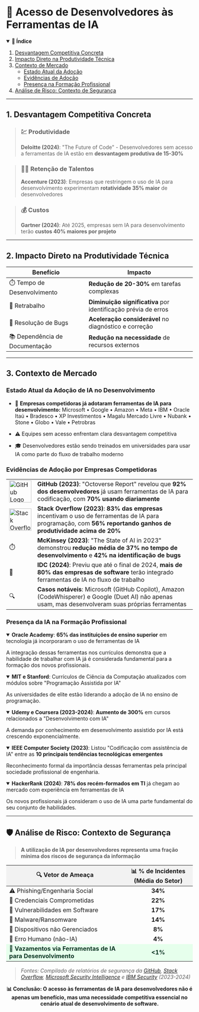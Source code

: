 # 🚀 Acesso de Desenvolvedores às Ferramentas de IA

<!-- Índice -->
<details open>
  <summary><b>📑 Índice</b></summary>
  <ol>
    <li><a href="#1-desvantagem-competitiva-concreta">Desvantagem Competitiva Concreta</a></li>
    <li><a href="#2-impacto-direto-na-produtividade-técnica">Impacto Direto na Produtividade Técnica</a></li>
    <li><a href="#3-contexto-de-mercado">Contexto de Mercado</a>
      <ul>
        <li><a href="#estado-atual-da-adoção-de-ia-no-desenvolvimento">Estado Atual da Adoção</a></li>
        <li><a href="#evidências-de-adoção-por-empresas-competidoras">Evidências de Adoção</a></li>
        <li><a href="#presença-da-ia-na-formação-profissional">Presença na Formação Profissional</a></li>
      </ul>
    </li>
    <li><a href="#️-análise-de-risco-contexto-de-segurança">Análise de Risco: Contexto de Segurança</a></li>
  </ol>
</details>

---

## 1. Desvantagem Competitiva Concreta

> ### 💹 Produtividade
> **Deloitte (2024)**: "The Future of Code" - Desenvolvedores sem acesso a ferramentas de IA estão em **desvantagem produtiva de 15-30%**

> ### 👨‍💻 Retenção de Talentos
> **Accenture (2023)**: Empresas que restringem o uso de IA para desenvolvimento experimentam **rotatividade 35% maior** de desenvolvedores

> ### 💰 Custos
> **Gartner (2024)**: Até 2025, empresas sem IA para desenvolvimento terão **custos 40% maiores por projeto**

---

## 2. Impacto Direto na Produtividade Técnica

| Benefício | Impacto |
|-----------|---------|
| ⏱️ Tempo de Desenvolvimento | **Redução de 20-30%** em tarefas complexas |
| 🔄 Retrabalho | **Diminuição significativa** por identificação prévia de erros |
| 🐛 Resolução de Bugs | **Aceleração considerável** no diagnóstico e correção |
| 📚 Dependência de Documentação | **Redução na necessidade** de recursos externos |

---

## 3. Contexto de Mercado

### Estado Atual da Adoção de IA no Desenvolvimento

* 🏢 **Empresas competidoras já adotaram ferramentas de IA para desenvolvimento:**
Microsoft  •  Google  •  Amazon  •  Meta  •  IBM  •  Oracle
Itaú  •  Bradesco  •  XP Investimentos  •  Magalu
Mercado Livre  •  Nubank  •  Stone  •  Globo  •  Vale  •  Petrobras

* ⚠️ Equipes sem acesso enfrentam clara desvantagem competitiva
* 🎓 Desenvolvedores estão sendo treinados em universidades para usar IA como parte do fluxo de trabalho moderno

### Evidências de Adoção por Empresas Competidoras

<table>
<tr>
  <td width="15%"><img src="https://github.githubassets.com/images/modules/logos_page/GitHub-Mark.png" width="60" height="60" alt="GitHub Logo"></td>
  <td><b>GitHub (2023)</b>: "Octoverse Report" revelou que <b>92% dos desenvolvedores</b> já usam ferramentas de IA para codificação, com <b>70% usando diariamente</b></td>
</tr>
<tr>
  <td><img src="https://cdn.sstatic.net/Sites/stackoverflow/Img/apple-touch-icon.png" width="60" height="60" alt="Stack Overflow Logo"></td>
  <td><b>Stack Overflow (2023)</b>: <b>83% das empresas</b> incentivam o uso de ferramentas de IA para programação, com <b>56% reportando ganhos de produtividade acima de 20%</b></td>
</tr>
<tr>
  <td>⏱️</td>
  <td><b>McKinsey (2023)</b>: "The State of AI in 2023" demonstrou <b>redução média de 37% no tempo de desenvolvimento</b> e <b>42% na identificação de bugs</b></td>
</tr>
<tr>
  <td>🔮</td>
  <td><b>IDC (2024)</b>: Previu que até o final de 2024, <b>mais de 80% das empresas de software</b> terão integrado ferramentas de IA no fluxo de trabalho</td>
</tr>
<tr>
  <td>🔍</td>
  <td><b>Casos notáveis</b>: Microsoft (GitHub Copilot), Amazon (CodeWhisperer) e Google (Duet AI) não apenas usam, mas desenvolveram suas próprias ferramentas</td>
</tr>
</table>

### Presença da IA na Formação Profissional

<details open>
<summary><b>Oracle Academy</b>: <b>65% das instituições de ensino superior</b> em tecnologia já incorporaram o uso de ferramentas de IA</summary>
<p>A integração dessas ferramentas nos currículos demonstra que a habilidade de trabalhar com IA já é considerada fundamental para a formação dos novos profissionais.</p>
</details>

<details open>
<summary><b>MIT e Stanford</b>: Currículos de Ciência da Computação atualizados com módulos sobre "Programação Assistida por IA"</summary>
<p>As universidades de elite estão liderando a adoção de IA no ensino de programação.</p>
</details>

<details open>
<summary><b>Udemy e Coursera (2023-2024)</b>: <b>Aumento de 300%</b> em cursos relacionados a "Desenvolvimento com IA"</summary>
<p>A demanda por conhecimento em desenvolvimento assistido por IA está crescendo exponencialmente.</p>
</details>

<details open>
<summary><b>IEEE Computer Society (2023)</b>: Listou "Codificação com assistência de IA" entre as <b>10 principais tendências tecnológicas emergentes</b></summary>
<p>Reconhecimento formal da importância dessas ferramentas pela principal sociedade profissional de engenharia.</p>
</details>

<details open>
<summary><b>HackerRank (2024)</b>: <b>78% dos recém-formados em TI</b> já chegam ao mercado com experiência em ferramentas de IA</summary>
<p>Os novos profissionais já consideram o uso de IA uma parte fundamental do seu conjunto de habilidades.</p>
</details>

---

## 🛡️ Análise de Risco: Contexto de Segurança

> **A utilização de IA por desenvolvedores representa uma fração mínima dos riscos de segurança da informação**

<table>
<thead>
  <tr style="background-color: #f2f2f2;">
    <th align="center">🔍 Vetor de Ameaça</th>
    <th align="center">📊 % de Incidentes (Média do Setor)</th>
  </tr>
</thead>
<tbody>
  <tr>
    <td>⚠️ Phishing/Engenharia Social</td>
    <td align="center"><b>34%</b></td>
  </tr>
  <tr>
    <td>🔑 Credenciais Comprometidas</td>
    <td align="center"><b>22%</b></td>
  </tr>
  <tr>
    <td>🐛 Vulnerabilidades em Software</td>
    <td align="center"><b>17%</b></td>
  </tr>
  <tr>
    <td>🦠 Malware/Ransomware</td>
    <td align="center"><b>14%</b></td>
  </tr>
  <tr>
    <td>📱 Dispositivos não Gerenciados</td>
    <td align="center"><b>8%</b></td>
  </tr>
  <tr>
    <td>👤 Erro Humano (não-IA)</td>
    <td align="center"><b>4%</b></td>
  </tr>
  <tr style="background-color: #e6ffec; color: #0a3622; font-weight: bold;">
    <td>🤖 Vazamentos via Ferramentas de IA para Desenvolvimento</td>
    <td align="center"><b>&lt;1%</b></td>
  </tr>
</tbody>
</table>

> *Fontes: Compilado de relatórios de segurança da [GitHub](https://github.com/security), [Stack Overflow](https://insights.stackoverflow.com/survey), [Microsoft Security Intelligence](https://www.microsoft.com/en-us/security/business/security-intelligence-report) e [IBM Security](https://www.ibm.com/security/data-breach) (2023-2024)*

<p align="center">
<b>📊 Conclusão: O acesso às ferramentas de IA para desenvolvedores não é apenas um benefício, mas uma necessidade competitiva essencial no cenário atual de desenvolvimento de software.</b>
</p>
